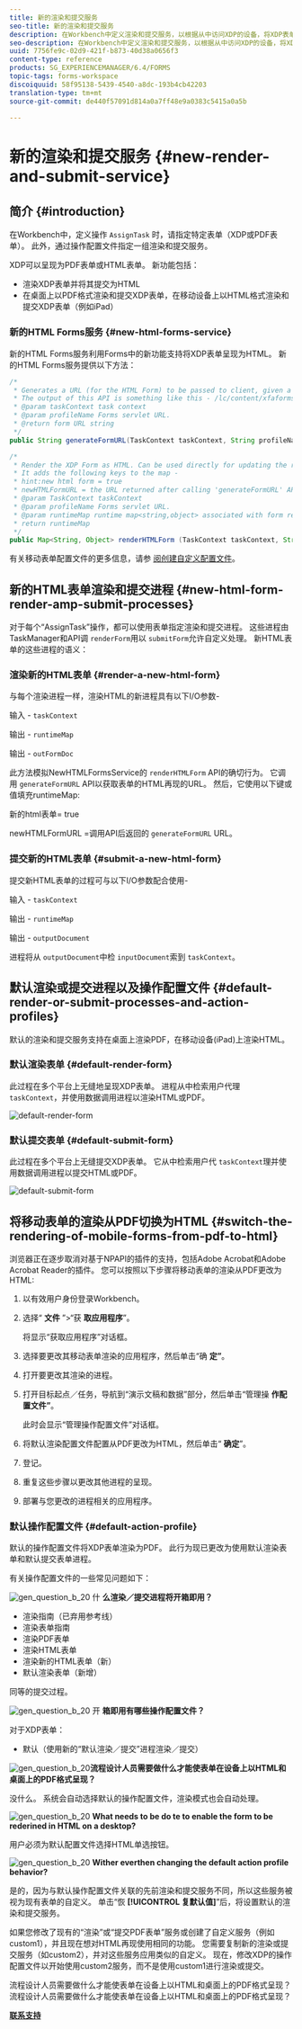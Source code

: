 ```yaml
---
title: 新的渲染和提交服务
seo-title: 新的渲染和提交服务
description: 在Workbench中定义渲染和提交服务，以根据从中访问XDP的设备，将XDP表单渲染为HTML或PDF。
seo-description: 在Workbench中定义渲染和提交服务，以根据从中访问XDP的设备，将XDP表单渲染为HTML或PDF。
uuid: 7756fe9c-02d9-421f-b873-40d38a0656f3
content-type: reference
products: SG_EXPERIENCEMANAGER/6.4/FORMS
topic-tags: forms-workspace
discoiquuid: 58f95138-5439-4540-a8dc-193b4cb42203
translation-type: tm+mt
source-git-commit: de440f57091d814a0a7ff48e9a0383c5415a0a5b

---
```



# 新的渲染和提交服务 {#new-render-and-submit-service}

## 简介 {#introduction}

在Workbench中，定义操作 `AssignTask` 时，请指定特定表单（XDP或PDF表单）。 此外，通过操作配置文件指定一组渲染和提交服务。

XDP可以呈现为PDF表单或HTML表单。 新功能包括：

* 渲染XDP表单并将其提交为HTML
* 在桌面上以PDF格式渲染和提交XDP表单，在移动设备上以HTML格式渲染和提交XDP表单（例如iPad）

### 新的HTML Forms服务 {#new-html-forms-service}

新的HTML Forms服务利用Forms中的新功能支持将XDP表单呈现为HTML。 新的HTML Forms服务提供以下方法：

```java
/*
 * Generates a URL (for the HTML Form) to be passed to client, given a TaskContext. 
 * The output of this API is something like this - /lc/content/xfaforms/profiles/default.ws.html?ContentRoot=repository://Applications/MyApplication/MyFolder&template=MyForm.xdp
 * @param taskContext task context
 * @param profileName Forms servlet URL.
 * @return form URL string
 */
public String generateFormURL(TaskContext taskContext, String profileName);

/*
 * Render the XDP Form as HTML. Can be used directly for updating the runtimeMap in render.
 * It adds the following keys to the map - 
 * hint:new html form = true
 * newHTMLFormURL = the URL returned after calling 'generateFormURL' API.
 * @param TaskContext taskContext
 * @param profileName Forms servlet URL.
 * @param runtimeMap runtime map<string,object> associated with form rendering.
 * return runtimeMap
 */
public Map<String, Object> renderHTMLForm (TaskContext taskContext, String profileName, Map<String,Object> runtimeMap);
```

有关移动表单配置文件的更多信息，请参 [阅创建自定义配置文件](/help/forms/using/custom-profile.md)。

## 新的HTML表单渲染和提交进程 {#new-html-form-render-amp-submit-processes}

对于每个“AssignTask”操作，都可以使用表单指定渲染和提交进程。 这些进程由TaskManager和API调 `renderForm`用以 `submitForm`允许自定义处理。 新HTML表单的这些进程的语义：

### 渲染新的HTML表单 {#render-a-new-html-form}

与每个渲染进程一样，渲染HTML的新进程具有以下I/O参数-

输入 - `taskContext`

输出 - `runtimeMap`

输出 - `outFormDoc`

此方法模拟NewHTMLFormsService的 `renderHTMLForm` API的确切行为。 它调用 `generateFormURL` API以获取表单的HTML再现的URL。 然后，它使用以下键或值填充runtimeMap:

新的html表单= true

newHTMLFormURL =调用API后返回的 `generateFormURL` URL。

### 提交新的HTML表单 {#submit-a-new-html-form}

提交新HTML表单的过程可与以下I/O参数配合使用-

输入 - `taskContext`

输出 - `runtimeMap`

输出 - `outputDocument`

进程将从 `outputDocument`中检 `inputDocument`索到 `taskContext`。

## 默认渲染或提交进程以及操作配置文件 {#default-render-or-submit-processes-and-action-profiles}

默认的渲染和提交服务支持在桌面上渲染PDF，在移动设备(iPad)上渲染HTML。

### 默认渲染表单 {#default-render-form}

此过程在多个平台上无缝地呈现XDP表单。 进程从中检索用户代理 `taskContext`，并使用数据调用进程以渲染HTML或PDF。

![default-render-form](assets/default-render-form.png)

### 默认提交表单 {#default-submit-form}

此过程在多个平台上无缝提交XDP表单。 它从中检索用户代 `taskContext`理并使用数据调用进程以提交HTML或PDF。

![default-submit-form](assets/default-submit-form.png)

## 将移动表单的渲染从PDF切换为HTML {#switch-the-rendering-of-mobile-forms-from-pdf-to-html}

浏览器正在逐步取消对基于NPAPI的插件的支持，包括Adobe Acrobat和Adobe Acrobat Reader的插件。 您可以按照以下步骤将移动表单的渲染从PDF更改为HTML:

1. 以有效用户身份登录Workbench。
1. 选择“ **文件** ”>“获 **取应用程序**”。

   将显示“获取应用程序”对话框。

1. 选择要更改其移动表单渲染的应用程序，然后单击“确 **定”**。
1. 打开要更改其渲染的进程。
1. 打开目标起点／任务，导航到“演示文稿和数据”部分，然后单击“管理操 **作配置文件”**。

   此时会显示“管理操作配置文件”对话框。
1. 将默认渲染配置文件配置从PDF更改为HTML，然后单击“ **确定**”。
1. 登记。
1. 重复这些步骤以更改其他进程的呈现。
1. 部署与您更改的进程相关的应用程序。

### 默认操作配置文件 {#default-action-profile}

默认的操作配置文件将XDP表单渲染为PDF。 此行为现已更改为使用默认渲染表单和默认提交表单进程。

有关操作配置文件的一些常见问题如下：

![gen_question_b_20](assets/gen_question_b_20.png) 什 **么渲染／提交进程将开箱即用？**

* 渲染指南（已弃用参考线）
* 渲染表单指南
* 渲染PDF表单
* 渲染HTML表单
* 渲染新的HTML表单（新）
* 默认渲染表单（新增）

同等的提交过程。

![gen_question_b_20](assets/gen_question_b_20.png) 开 **箱即用有哪些操作配置文件？**

对于XDP表单：

* 默认（使用新的“默认渲染／提交”进程渲染／提交）

![gen_question_b_20](assets/gen_question_b_20.png)**流程设计人员需要做什么才能使表单在设备上以HTML和桌面上的PDF格式呈现？**

没什么。 系统会自动选择默认的操作配置文件，渲染模式也会自动处理。

![gen_question_b_20](assets/gen_question_b_20.png) **What needs to be do te to enable the form to be rederined in HTML on a desktop?**

用户必须为默认配置文件选择HTML单选按钮。

![gen_question_b_20](assets/gen_question_b_20.png) **Wither everthen changing the default action profile behavior?**

是的，因为与默认操作配置文件关联的先前渲染和提交服务不同，所以这些服务被视为现有表单的自定义。 单击“恢 **[!UICONTROL 复默认值]**”后，将设置默认的渲染和提交服务。

如果您修改了现有的“渲染”或“提交PDF表单”服务或创建了自定义服务（例如custom1），并且现在想对HTML再现使用相同的功能。 您需要复制新的渲染或提交服务（如custom2），并对这些服务应用类似的自定义。 现在，修改XDP的操作配置文件以开始使用custom2服务，而不是使用custom1进行渲染或提交。

流程设计人员需要做什么才能使表单在设备上以HTML和桌面上的PDF格式呈现？\
流程设计人员需要做什么才能使表单在设备上以HTML和桌面上的PDF格式呈现？

**[联系支持](https://www.adobe.com/account/sign-in.supportportal.html)**
